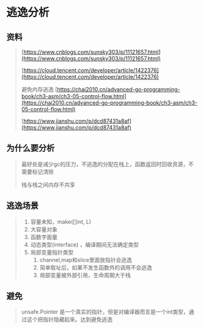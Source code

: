 # 逃逸分析

## 资料

> [https://www.cnblogs.com/sunsky303/p/11121657.html](https://www.cnblogs.com/sunsky303/p/11121657.html)
>
> [https://cloud.tencent.com/developer/article/1422376](https://cloud.tencent.com/developer/article/1422376)
>
> 避免内存逃逸 [https://chai2010.cn/advanced-go-programming-book/ch3-asm/ch3-05-control-flow.html](https://chai2010.cn/advanced-go-programming-book/ch3-asm/ch3-05-control-flow.html)
>
> [https://www.jianshu.com/p/dcd87431a8af](https://www.jianshu.com/p/dcd87431a8af)

## 为什么要分析

> 最好处是减少gc的压力，不逃逸的分配在栈上，函数返回时回收资源，不需要标记清除
>
> 栈与栈之间内存不共享

## 逃逸场景

> 1. 容量未知，make\(\[\]int, L\)
> 2. 大容量对象
> 3. 函数字面量
> 4. 动态类型\(interface\) ，编译期间无法确定类型
> 5. 局部变量指针类型
>    1. channel,map和slice里面放指针会逃逸
>    2. 简单取址后，如果不发生函数外的调用不会逃逸
>    3. 局部变量被外部引用，生命周期大于栈

## 避免

> unsafe.Pointer 是一个真实的指针，但是对编译器而言是一个int类型，通过这个把指针隐藏起来。达到避免逃逸



